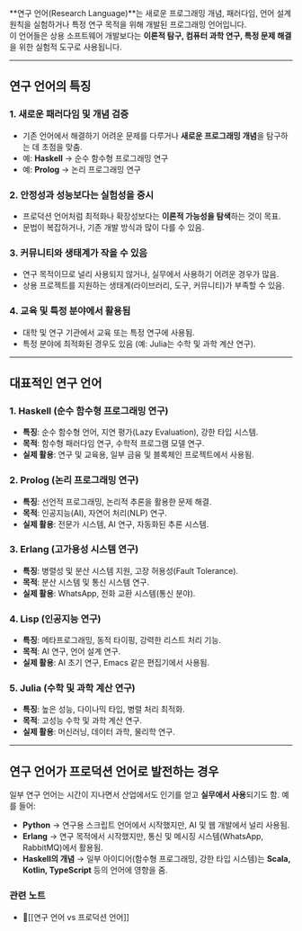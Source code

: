 \**연구 언어(Research Language)**는 새로운 프로그래밍 개념, 패러다임, 언어 설계 원칙을 실험하거나 특정 연구 목적을 위해 개발된 프로그래밍 언어입니다.  
이 언어들은 상용 소프트웨어 개발보다는 **이론적 탐구, 컴퓨터 과학 연구, 특정 문제 해결**을 위한 실험적 도구로 사용됩니다.

---

## 연구 언어의 특징

### 1. **새로운 패러다임 및 개념 검증**

- 기존 언어에서 해결하기 어려운 문제를 다루거나 **새로운 프로그래밍 개념**을 탐구하는 데 초점을 맞춤.
- 예: **Haskell** → 순수 함수형 프로그래밍 연구
- 예: **Prolog** → 논리 프로그래밍 연구

### 2. **안정성과 성능보다는 실험성을 중시**

- 프로덕션 언어처럼 최적화나 확장성보다는 **이론적 가능성을 탐색**하는 것이 목표.
- 문법이 복잡하거나, 기존 개발 방식과 많이 다를 수 있음.

### 3. **커뮤니티와 생태계가 작을 수 있음**

- 연구 목적이므로 널리 사용되지 않거나, 실무에서 사용하기 어려운 경우가 많음.
- 상용 프로젝트를 지원하는 생태계(라이브러리, 도구, 커뮤니티)가 부족할 수 있음.

### 4. **교육 및 특정 분야에서 활용됨**

- 대학 및 연구 기관에서 교육 또는 특정 연구에 사용됨.
- 특정 분야에 최적화된 경우도 있음 (예: Julia는 수학 및 과학 계산 연구).

---

## 대표적인 연구 언어

### 1. **Haskell** (순수 함수형 프로그래밍 연구)

- **특징**: 순수 함수형 언어, 지연 평가(Lazy Evaluation), 강한 타입 시스템.
- **목적**: 함수형 패러다임 연구, 수학적 프로그램 모델 연구.
- **실제 활용**: 연구 및 교육용, 일부 금융 및 블록체인 프로젝트에서 사용됨.

### 2. **Prolog** (논리 프로그래밍 연구)

- **특징**: 선언적 프로그래밍, 논리적 추론을 활용한 문제 해결.
- **목적**: 인공지능(AI), 자연어 처리(NLP) 연구.
- **실제 활용**: 전문가 시스템, AI 연구, 자동화된 추론 시스템.

### 3. **Erlang** (고가용성 시스템 연구)

- **특징**: 병렬성 및 분산 시스템 지원, 고장 허용성(Fault Tolerance).
- **목적**: 분산 시스템 및 통신 시스템 연구.
- **실제 활용**: WhatsApp, 전화 교환 시스템(통신 분야).

### 4. **Lisp** (인공지능 연구)

- **특징**: 메타프로그래밍, 동적 타이핑, 강력한 리스트 처리 기능.
- **목적**: AI 연구, 언어 설계 연구.
- **실제 활용**: AI 초기 연구, Emacs 같은 편집기에서 사용됨.

### 5. **Julia** (수학 및 과학 계산 연구)

- **특징**: 높은 성능, 다이나믹 타입, 병렬 처리 최적화.
- **목적**: 고성능 수학 및 과학 계산 연구.
- **실제 활용**: 머신러닝, 데이터 과학, 물리학 연구.

---

## 연구 언어가 프로덕션 언어로 발전하는 경우

일부 연구 언어는 시간이 지나면서 산업에서도 인기를 얻고 **실무에서 사용**되기도 함. 예를 들어:

- **Python** → 연구용 스크립트 언어에서 시작했지만, AI 및 웹 개발에서 널리 사용됨.
- **Erlang** → 연구 목적에서 시작했지만, 통신 및 메시징 시스템(WhatsApp, RabbitMQ)에서 활용됨.
- **Haskell의 개념** → 일부 아이디어(함수형 프로그래밍, 강한 타입 시스템)는 **Scala, Kotlin, TypeScript** 등의 언어에 영향을 줌.

### 관련 노트
- [[연구 언어 vs 프로덕션 언어]]

